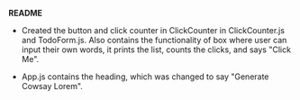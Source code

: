 **README**

 * Created the button and click counter in ClickCounter in ClickCounter.js and TodoForm.js. Also contains the functionality of box where user can input their own words, it prints the list, counts the clicks, and says "Click Me". 

 * App.js contains the heading, which was changed to say "Generate Cowsay Lorem". 